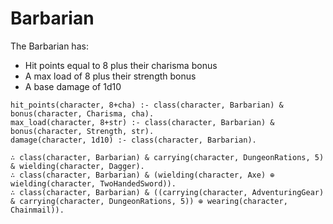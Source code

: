 # Barbarian

The Barbarian has:

- Hit points equal to 8 plus their charisma bonus
- A max load of 8 plus their strength bonus
- A base damage of 1d10

```entish
hit_points(character, 8+cha) :- class(character, Barbarian) & bonus(character, Charisma, cha).
max_load(character, 8+str) :- class(character, Barbarian) & bonus(character, Strength, str).
damage(character, 1d10) :- class(character, Barbarian).
```

```entish
∴ class(character, Barbarian) & carrying(character, DungeonRations, 5) & wielding(character, Dagger).
∴ class(character, Barbarian) & (wielding(character, Axe) ⊕ wielding(character, TwoHandedSword)).
∴ class(character, Barbarian) & ((carrying(character, AdventuringGear) & carrying(character, DungeonRations, 5)) ⊕ wearing(character, Chainmail)).
```
